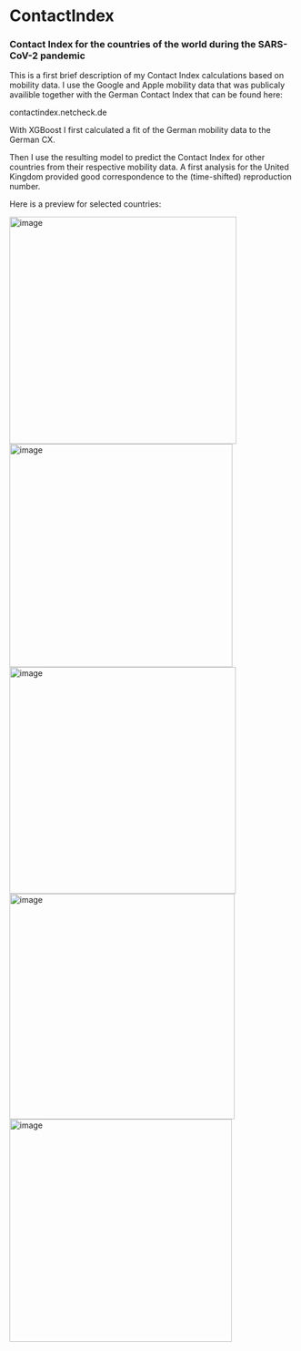 # ContactIndex
### Contact Index for the countries of the world during the SARS-CoV-2 pandemic

This is a first brief description of my Contact Index calculations based on mobility data. I use the Google and Apple mobility data that was publicaly availible together with the German Contact Index that can be found here:

contactindex.netcheck.de

With XGBoost I first calculated a fit of the German mobility data to the German CX. 

Then I use the resulting model to predict the Contact Index for other countries from their respective mobility data. A first analysis for the United Kingdom provided good correspondence to the (time-shifted) reproduction number.

Here is a preview for selected countries:

<img width="399" alt="image" src="https://user-images.githubusercontent.com/127544698/224412824-58624381-cb85-45c7-b442-10d2267f2d59.png">

<img width="392" alt="image" src="https://user-images.githubusercontent.com/127544698/224413447-0ee9917d-2dc5-47a1-909d-65e70669c884.png">

<img width="398" alt="image" src="https://user-images.githubusercontent.com/127544698/224413502-ea72bc64-97b5-437e-9ca4-d2d9b33457ca.png">

<img width="396" alt="image" src="https://user-images.githubusercontent.com/127544698/224413545-aa71a262-9a5e-4854-b247-b53a4f6fa003.png">

<img width="391" alt="image" src="https://user-images.githubusercontent.com/127544698/224413592-ee23173e-2ae2-43f3-bb2d-24c752e31ced.png">

